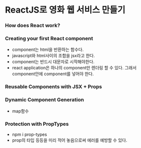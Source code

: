 # ReactJS로 영화 웹 서비스 만들기

### How does React work?

### Creating your first React component

- component는 html을 반환하는 함수다.
- javascript와 html사이의 조합을 jsx라고 한다.
- component는 반드시 대문자로 시작해야한다.
- react application은 하나의 component만 렌더링 할 수 있다. 그래서 component안에 component를 넣어야 한다.

### Reusable Components with JSX + Props

### Dynamic Component Generation

- map함수

### Protection with PropTypes

- npm i prop-types
- prop의 타입 등등을 미리 적어 놓음으로써 에러를 예방할 수 있다.
